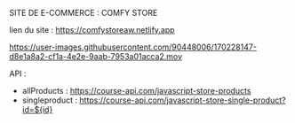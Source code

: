 SITE DE E-COMMERCE : COMFY STORE


lien du site : https://comfystoreaw.netlify.app

https://user-images.githubusercontent.com/90448006/170228147-d8e1a8a2-cf1a-4e2e-9aab-7953a01acca2.mov


API : 
- allProducts : https://course-api.com/javascript-store-products
- singleproduct : https://course-api.com/javascript-store-single-product?id=${id}

